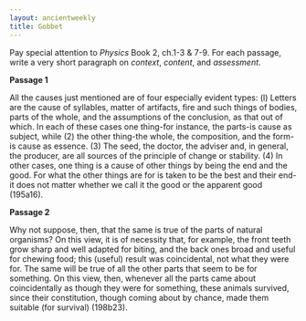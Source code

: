 ```yaml
---
layout: ancientweekly
title: Gobbet 
---
```


Pay special attention to *Physics* Book 2, ch.1-3 & 7-9. For each passage, write a very short paragraph on *context*, *content*, and *assessment*.



**Passage 1**

All the causes just mentioned are of four especially evident types: (l) Letters are the cause of syllables, matter of artifacts, fire and such things of bodies, parts of the whole, and the assumptions of the conclusion, as that out of which. In each of these cases one thing-for instance, the parts-is cause as subject, while (2) the other thing-the whole, the composition, and the form-is cause as essence. (3) The seed, the doctor, the adviser and, in general, the producer, are all sources of the principle of change or stability. (4) In other cases, one thing is a cause of other things by being the end and the good. For what the other things are for is taken to be the best and their end-it does not matter whether we call it the good or the apparent good (195a16).

**Passage 2**

Why not suppose, then, that the same is true of the parts of natural organisms? On this view, it is of necessity that, for example, the front teeth grow sharp and well adapted for biting, and the back ones broad and useful for chewing food; this (useful) result was coincidental, not what they were for. The same will be true of all the other parts that seem to be for something. On this view, then, whenever all the parts came about coincidentally as though they were for something, these animals survived, since their constitution, though coming about by chance, made them suitable (for survival) (198b23). 











